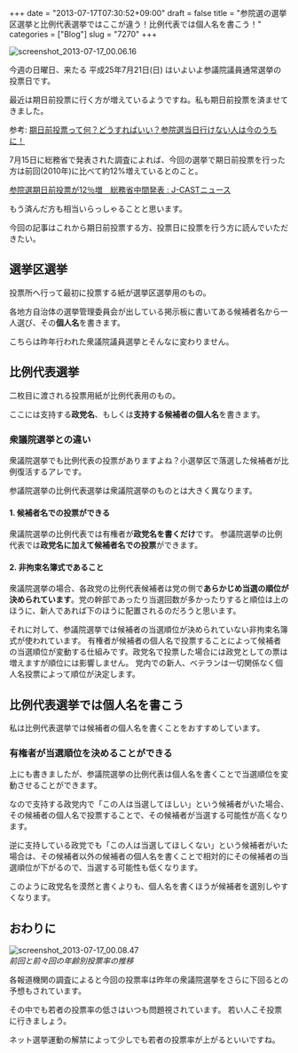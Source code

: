 +++
date = "2013-07-17T07:30:52+09:00"
draft = false
title = "参院選の選挙区選挙と比例代表選挙ではここが違う！比例代表では個人名を書こう！"
categories = ["Blog"]
slug = "7270"
+++

<div class="center"><img src="http://knk-n.com/wp-content/uploads/2013/07/screenshot_2013-07-17_00.06.16.png" alt="screenshot_2013-07-17_00.06.16" title="screenshot_2013-07-17_00.06.16.png" border="0" width="" height="" /></div>

今週の日曜日、来たる 平成25年7月21日(日) はいよいよ参議院議員通常選挙の投票日です。

最近は期日前投票に行く方が増えているようですね。私も期日前投票を済ませてきました。

<p>参考: <a  class="external" href="http://ushigyu.net/2013/07/16/how-to-early-voting/" target="_blank">期日前投票って何？どうすればいい？参院選当日行けない人は今のうちに！</a></p>

7月15日に総務省で発表された調査によれば、今回の選挙で期日前投票を行った方は前回(2010年)に比べて約12%増えているとのこと。

<p><a  class="external" href="http://www.j-cast.com/2013/07/16179464.html" target="_blank">参院選期日前投票が12％増　総務省中間発表 : J-CASTニュース</a></p>
もう済んだ方も相当いらっしゃることと思います。

今回の記事はこれから期日前投票する方、投票日に投票を行う方に読んでいただきたい。<!--more--><h2>選挙区選挙</h2>
投票所へ行って最初に投票する紙が選挙区選挙用のもの。

各地方自治体の選挙管理委員会が出している掲示板に書いてある候補者名から一人選び、その<b>個人名</b>を書きます。

こちらは昨年行われた衆議院議員選挙とそんなに変わりません。

<h2>比例代表選挙</h2>
二枚目に渡される投票用紙が比例代表用のもの。

ここには支持する<b>政党名</b>、もしくは<b>支持する候補者の個人名</b>を書きます。

<h3>衆議院選挙との違い</h3>
衆議院選挙でも比例代表の投票がありますよね？小選挙区で落選した候補者が比例復活するアレです。

参議院選挙の比例代表選挙は衆議院選挙のものとは大きく異なります。

<h4>1. 候補者名での投票ができる</h4>
衆議院選挙の比例代表では有権者が<b>政党名を書くだけ</b>です。
参議院選挙の比例代表では<b>政党名に加えて候補者名での投票</b>ができます。

<h4>2. 非拘束名簿式であること</h4>
衆議院選挙の場合、各政党の比例代表候補者は党の側で<b>あらかじめ当選の順位が決められています</b>。党の幹部であったり当選回数が多かったりすると順位は上のほうに、新人であれば下のほうに配置されるのだろうと思います。

それに対して、参議院選挙では候補者の当選順位が決められていない非拘束名簿式が使われています。
有権者が候補者の個人名で投票することによって候補者の当選順位が変動する仕組みです。政党名で投票した場合には政党としての票は増えますが順位には影響しません。
党内での新人、ベテランは一切関係なく個人名投票によって順位が決定します。

<h2>比例代表選挙では個人名を書こう</h2>
私は比例代表選挙では候補者の個人名を書くことをおすすめしています。

<h3>有権者が当選順位を決めることができる</h3>
上にも書きましたが、参議院選挙の比例代表は個人名を書くことで当選順位を変動させることができます。

なので支持する政党内で「この人は当選してほしい」という候補者がいた場合、その候補者の個人名で投票することで、その候補者が当選する可能性が高くなります。

逆に支持している政党でも「この人は当選してほしくない」という候補者がいた場合は、その候補者以外の候補者の個人名を書くことで相対的にその候補者の当選順位が下がるので、当選する可能性も低くなります。

このように政党名を漠然と書くよりも、個人名を書くほうが候補者を選別しやすくなります。

<h2>おわりに</h2>
<div class="center"><img src="http://knk-n.com/wp-content/uploads/2013/07/screenshot_2013-07-17_00.08.47.png" alt="screenshot_2013-07-17_00.08.47" title="screenshot_2013-07-17_00.08.47.png" border="0" width="" height="" /></div>
<cite>前回と前々回の年齢別投票率の推移</cite>

各報道機関の調査によると今回の投票率は昨年の衆議院選挙をさらに下回るとの予想もされています。

その中でも若者の投票率の低さはいつも問題視されています。
若い人こそ投票に行きましょう。

ネット選挙運動の解禁によって少しでも若者の投票率が上がるといいですね。
